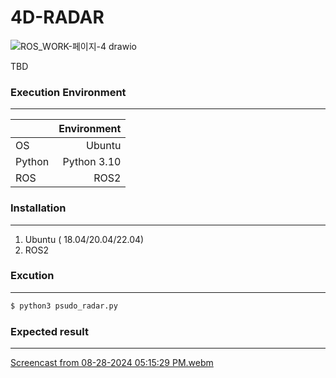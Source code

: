 # 4D-RADAR 
 
![ROS_WORK-페이지-4 drawio](https://github.com/user-attachments/assets/d1a5ac63-1679-4d08-98d5-cb6214e7761b)

TBD


### Execution Environment
------------------
|    |Environment   |
|----|-------:|
|OS|Ubuntu|
|Python|Python 3.10|
|ROS|ROS2|

### Installation
------------------
1. Ubuntu ( 18.04/20.04/22.04)
2. ROS2

### Excution
------------------
```cmd
$ python3 psudo_radar.py
```


### Expected result
------------------
[Screencast from 08-28-2024 05:15:29 PM.webm](https://github.com/user-attachments/assets/9b76decd-96f8-4641-a394-12305c022ce0)
